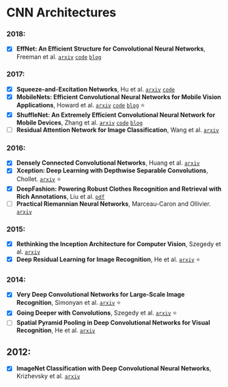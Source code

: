 # CNN Architectures

### 2018:

- [X] **EffNet: An Efficient Structure for Convolutional Neural Networks**, Freeman et al.
[`arxiv`](https://arxiv.org/abs/1801.06434) [`code`](https://github.com/arthurdouillard/keras-effnet)
[`blog`](https://arthurdouillard.com/2018/05/18/small-but-powerful-cnn/)

### 2017:

- [X] **Squeeze-and-Excitation Networks**, Hu et al. [`arxiv`](https://arxiv.org/abs/1709.01507)
[`code`](https://github.com/arthurdouillard/keras-squeeze_and_excitation_network)
- [X] **MobileNets: Efficient Convolutional Neural Networks for Mobile Vision Applications**, Howard et al.
[`arxiv`](https://arxiv.org/abs/1704.04861) [`code`](https://github.com/arthurdouillard/keras-mobilenet)
[`blog`](https://arthurdouillard.com/2018/05/18/small-but-powerful-cnn/) :star:
- [X] **ShuffleNet: An Extremely Efficient Convolutional Neural Network for Mobile Devices**, Zhang et al.
[`arxiv`](https://arxiv.org/abs/1707.01083) [`code`](https://github.com/arthurdouillard/keras-shufflenet)
[`blog`](https://arthurdouillard.com/2018/05/18/small-but-powerful-cnn/)
- [ ] **Residual Attention Network for Image Classification**, Wang et al.
[`arxiv`](https://arxiv.org/abs/1704.06904)

### 2016:

- [X] **Densely Connected Convolutional Networks**, Huang et al.
[`arxiv`](https://arxiv.org/abs/1608.06993)
- [X] **Xception: Deep Learning with Depthwise Separable Convolutions**, Chollet.
[`arxiv`](https://arxiv.org/abs/1610.02357) :star:
- [X] **DeepFashion: Powering Robust Clothes Recognition and Retrieval with Rich Annotations**,
Liu et al. [`pdf`](https://www.cv-foundation.org/openaccess/content_cvpr_2016/papers/Liu_DeepFashion_Powering_Robust_CVPR_2016_paper.pdf)
- [ ] **Practical Riemannian Neural Networks**, Marceau-Caron and Ollivier.
[`arxiv`](https://arxiv.org/abs/1602.08007)

### 2015:

- [X] **Rethinking the Inception Architecture for Computer Vision**, Szegedy et al.
[`arxiv`](https://arxiv.org/abs/1512.00567)
- [X] **Deep Residual Learning for Image Recognition**, He et al.
[`arxiv`](https://arxiv.org/abs/1512.03385) :star:

### 2014:

- [X] **Very Deep Convolutional Networks for Large-Scale Image Recognition**, Simonyan et al.
[`arxiv`](https://arxiv.org/abs/1409.1556) :star:
- [X] **Going Deeper with Convolutions**, Szegedy et al. [`arxiv`](https://arxiv.org/abs/1409.4842) :star:
- [ ] **Spatial Pyramid Pooling in Deep Convolutional Networks for Visual Recognition**, He et al.
[`arxiv`](https://arxiv.org/abs/1406.4729)

## 2012:

- [X] **ImageNet Classification with Deep Convolutional Neural Networks**, Krizhevsky et al.
[`arxiv`](https://papers.nips.cc/paper/4824-imagenet-classification-with-deep-convolutional-neural-networks)